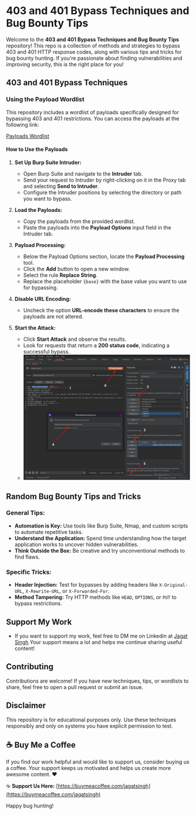 # 403 and 401 Bypass Techniques and Bug Bounty Tips

Welcome to the **403 and 401 Bypass Techniques and Bug Bounty Tips** repository! This repo is a collection of methods and strategies to bypass 403 and 401 HTTP response codes, along with various tips and tricks for bug bounty hunting. If you're passionate about finding vulnerabilities and improving security, this is the right place for you!

## 403 and 401 Bypass Techniques

### Using the Payload Wordlist

This repository includes a wordlist of payloads specifically designed for bypassing 403 and 401 restrictions. You can access the payloads at the following link:

[Payloads Wordlist](https://github.com/jagat-singh-chaudhary/403-and-401-Bypass-Techniques/blob/main/Payloads)

#### How to Use the Payloads

1. **Set Up Burp Suite Intruder:**
   - Open Burp Suite and navigate to the **Intruder** tab.
   - Send your request to Intruder by right-clicking on it in the Proxy tab and selecting **Send to Intruder**.
   - Configure the Intruder positions by selecting the directory or path you want to bypass.

2. **Load the Payloads:**
   - Copy the payloads from the provided wordlist.
   - Paste the payloads into the **Payload Options** input field in the Intruder tab.

3. **Payload Processing:**
   - Below the Payload Options section, locate the **Payload Processing** tool.
   - Click the **Add** button to open a new window.
   - Select the rule **Replace String**.
   - Replace the placeholder `{base}` with the base value you want to use for bypassing.

4. **Disable URL Encoding:**
   - Uncheck the option **URL-encode these characters** to ensure the payloads are not altered.

5. **Start the Attack:**
   - Click **Start Attack** and observe the results.
   - Look for requests that return a **200 status code**, indicating a successful bypass.
   - ![Burp Suite Intruder Setup](https://github.com/jagat-singh-chaudhary/403-and-401-Bypass-Techniques/blob/main/Screenshot.png)

## Random Bug Bounty Tips and Tricks

### General Tips:
- **Automation is Key:** Use tools like Burp Suite, Nmap, and custom scripts to automate repetitive tasks.
- **Understand the Application:** Spend time understanding how the target application works to uncover hidden vulnerabilities.
- **Think Outside the Box:** Be creative and try unconventional methods to find flaws.

### Specific Tricks:
- **Header Injection:** Test for bypasses by adding headers like `X-Original-URL`, `X-Rewrite-URL`, or `X-Forwarded-For`.
- **Method Tampering:** Try HTTP methods like `HEAD`, `OPTIONS`, or `PUT` to bypass restrictions.

## Support My Work

- If you want to support my work, feel free to DM me on Linkedin at [Jagat Singh](https://www.linkedin.com/in/jagat-singh-b824701b8/)  Your support means a lot and helps me continue sharing useful content!

## Contributing

Contributions are welcome! If you have new techniques, tips, or wordlists to share, feel free to open a pull request or submit an issue.

## Disclaimer

This repository is for educational purposes only. Use these techniques responsibly and only on systems you have explicit permission to test.

## ☕ Buy Me a Coffee

If you find our work helpful and would like to support us, consider buying us a coffee. Your support keeps us motivated and helps us create more awesome content. ❤️

☕ **Support Us Here:** [https://buymeacoffee.com/jagatsingh](https://buymeacoffee.com/jagatsingh)

Happy bug hunting!

